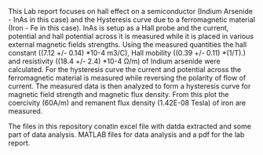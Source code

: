 This Lab report focuses on hall effect on a semiconductor (Indium Arsenide - InAs in this case) and the Hysteresis curve due to a ferromagnetic material (Iron - Fe in this case). 
InAs is setup as a Hall probe and the current, potential and hall potential across it is measured while it is placed in various external magnetic fields strengths. 
Using the measured quantities the hall constant ((7.12 +/- 0.14) *10-4 m3/C), Hall mobility ((0.39 +/- 0.11) *(1/T).) and resistivity ((18.4 +/- 2.4) *10-4 Ω/m) of Indium arsenide were calculated. 
For the hysteresis curve the current and potential across the ferromagnetic material is measured while reversing the polarity of flow of current. 
The measured data is then analyzed to form a hysteresis curve for magnetic field strength and magnetic flux density. 
From this plot the coercivity (60A/m) and remanent flux density (1.42E-08 Tesla) of iron are measured.

The files in this repository conatin excel file with datda extracted and some part of data analysis.
MATLAB files for data analysis and a pdf for the lab report.
